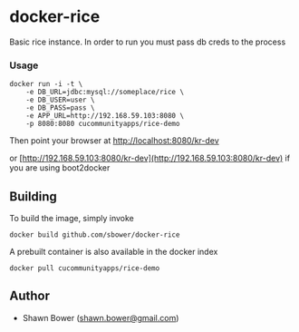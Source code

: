 docker-rice
===========

Basic rice instance. In order to run you must pass db creds to the process

### Usage

```
docker run -i -t \
	-e DB_URL=jdbc:mysql://someplace/rice \
	-e DB_USER=user \
	-e DB_PASS=pass \
	-e APP_URL=http://192.168.59.103:8080 \
	-p 8080:8080 cucommunityapps/rice-demo 
```

Then point your browser at [http://localhost:8080/kr-dev](http://localhost:8080/kr-dev)

or [http://192.168.59.103:8080/kr-dev](http://192.168.59.103:8080/kr-dev) if you are using boot2docker

## Building

To build the image, simply invoke

    docker build github.com/sbower/docker-rice

A prebuilt container is also available in the docker index

    docker pull cucommunityapps/rice-demo
    
## Author

  * Shawn Bower (<shawn.bower@gmail.com>)
